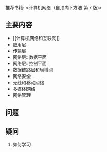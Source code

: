 推荐书籍: <计算机网络（自顶向下方法 第 7 版)>

## 主要内容

- [[计算机网络和互联网]]
- 应用层
- 传输层
- 网络层: 数据平面
- 网络层: 控制平面
- 数据链路层和局域网
- 网络安全
- 无线和移动网络
- 多媒体网络
- 网络管理

## 问题

## 疑问

1. 如何学习
